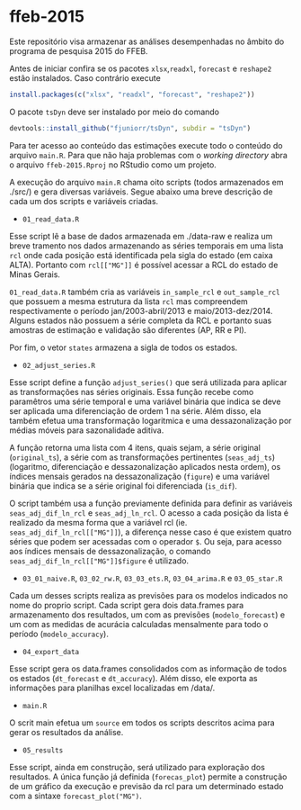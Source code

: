 # ffeb-2015

Este repositório visa armazenar as análises desempenhadas no âmbito do programa de pesquisa 2015 do FFEB.

Antes de iniciar confira se os pacotes `xlsx`,`readxl`, `forecast` e `reshape2` estão instalados. Caso contrário execute 

```r
install.packages(c("xlsx", "readxl", "forecast", "reshape2"))
```

O pacote `tsDyn` deve ser instalado por meio do comando

```r
devtools::install_github("fjuniorr/tsDyn", subdir = "tsDyn")
```

Para ter acesso ao conteúdo das estimações execute todo o conteúdo do arquivo `main.R`. Para que não haja problemas com o *working directory* abra o arquivo `ffeb-2015.Rproj` no RStudio como um projeto.

A execução do arquivo `main.R` chama oito scripts (todos armazenados em ./src/) e gera diversas variáveis. Segue abaixo uma breve descrição de cada um dos scripts e variáveis criadas.

- `01_read_data.R`

Esse script lê a base de dados armazenada em ./data-raw e realiza um breve tramento nos dados armazenando as séries temporais em uma lista `rcl` onde cada posição está identificada pela sigla do estado (em caixa ALTA). Portanto com `rcl[["MG"]]` é possível acessar a RCL do estado de Minas Gerais. 

`01_read_data.R` também cria as variáveis `in_sample_rcl` e `out_sample_rcl` que possuem a mesma estrutura da lista `rcl` mas compreendem respectivamente o período jan/2003-abril/2013 e maio/2013-dez/2014. Alguns estados não possuem a série completa da RCL e portanto suas amostras de estimação e validação são diferentes (AP, RR e PI).

Por fim, o vetor `states` armazena a sigla de todos os estados.

- `02_adjust_series.R`

Esse script define a função `adjust_series()` que será utilizada para aplicar as transformações nas séries originais. Essa função recebe como paramêtros uma série temporal e uma variável binária que indica se deve ser aplicada uma diferenciação de ordem 1 na série. Além disso, ela também efetua uma transformação logaritmica e uma dessazonalização por médias móveis para sazonalidade aditiva.

A função retorna uma lista com 4 itens, quais sejam, a série original (`original_ts`), a série com as transformações pertinentes (`seas_adj_ts`) (logaritmo, diferenciação e dessazonalização aplicados nesta ordem), os índices mensais gerados na dessazonalização (`figure`) e uma variável binária que indica se a série original foi diferenciada (`is_dif`).

O script também usa a função previamente definida para definir as variáveis `seas_adj_dif_ln_rcl` e `seas_adj_ln_rcl`. O acesso a cada posição da lista é realizado da mesma forma que a variável rcl (ie. `seas_adj_dif_ln_rcl[["MG"]]`), a diferença nesse caso é que existem quatro séries que podem ser acessadas com o operador `$`. Ou seja, para acesso aos índices mensais de dessazonalização, o comando `seas_adj_dif_ln_rcl[["MG"]]$figure` é utilizado.


- `03_01_naive.R`, `03_02_rw.R`, `03_03_ets.R`, `03_04_arima.R` e `03_05_star.R`

Cada um desses scripts realiza as previsões para os modelos indicados no nome do proprio script. Cada script gera dois data.frames para armazenamento dos resultados, um com as previsões (`modelo_forecast`) e um com as medidas de acurácia calculadas mensalmente para todo o período (`modelo_accuracy`).

- `04_export_data`

Esse script gera os data.frames consolidados com as informação de todos os estados (`dt_forecast` e `dt_accuracy`). Além disso, ele exporta as informações para planilhas excel localizadas em /data/.

- `main.R`

O scrit main efetua um `source` em todos os scripts descritos acima para gerar os resultados da análise.

- `05_results`

Esse script, ainda em construção, será utilizado para exploração dos resultados. A única função já definida (`forecas_plot`) permite a construção de um gráfico da execução e previsão da rcl para um determinado estado com a sintaxe `forecast_plot("MG")`.
